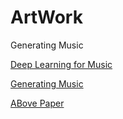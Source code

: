 # ArtWork
Generating Music

[Deep Learning for Music](https://cs224d.stanford.edu/reports/allenh.pdf)


[Generating Music](https://www.dropbox.com/sh/ttzb502hheo9fst/AACx3uQSE_CSxnyp6bvaMQzZa?dl=0)


[ABove Paper](http://cs229.stanford.edu/proj2018/report/18.pdf)
